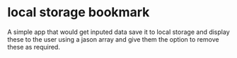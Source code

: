 # local storage bookmark

A simple app that would get inputed data save it to local storage and display these to the user using a jason array and give them the option to remove these as required.
